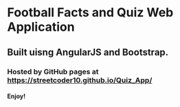 # Football Facts and Quiz Web Application

## Built uisng AngularJS and Bootstrap.
### Hosted by GitHub pages at https://streetcoder10.github.io/Quiz_App/

#### Enjoy!
